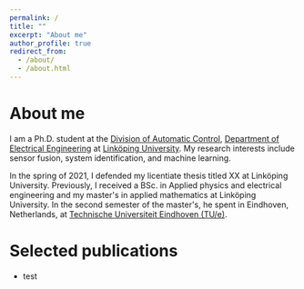 ```yaml
---
permalink: /
title: ""
excerpt: "About me"
author_profile: true
redirect_from: 
  - /about/
  - /about.html
---
```


About me
======
I am a Ph.D. student at the [Division of Automatic Control](http://www.control.isy.liu.se/), [Department of Electrical Engineering](http://www.isy.liu.se/) at [Linköping University](https://liu.se/). My research interests include sensor fusion, system identification, and machine learning. 

In the spring of 2021, I defended my licentiate thesis titled XX at Linköping University. Previously, I received a BSc. in Applied physics and electrical engineering and my master's in applied mathematics at Linköping University. In the second semester of the master's, he spent in Eindhoven, Netherlands, at [Technische Universiteit Eindhoven (TU/e)](https://www.tue.nl/en/).

Selected publications
======
- test 



